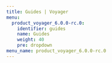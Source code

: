 ```yaml
---
title: Guides | Voyager
menu:
  product_voyager_6.0.0-rc.0:
    identifier: guides
    name: Guides
    weight: 40
    pre: dropdown
menu_name: product_voyager_6.0.0-rc.0
---
```

